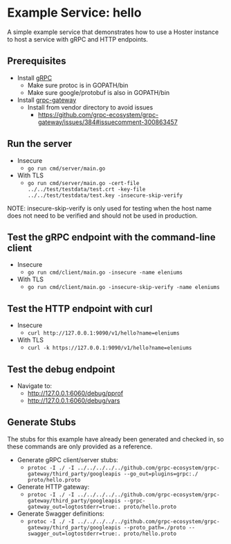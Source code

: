 # Example Service: hello

A simple example service that demonstrates how to use a Hoster instance to host a service with gRPC and HTTP endpoints.

## Prerequisites
- Install [gRPC](https://grpc.io/docs/quickstart/go.html)
    - Make sure protoc is in GOPATH/bin
    - Make sure google/protobuf is also in GOPATH/bin
- Install [grpc-gateway](https://github.com/grpc-ecosystem/grpc-gateway)
    - Install from vendor directory to avoid issues
        - https://github.com/grpc-ecosystem/grpc-gateway/issues/384#issuecomment-300863457

## Run the server
- Insecure
    - `go run cmd/server/main.go`
- With TLS
    - `go run cmd/server/main.go -cert-file ../../test/testdata/test.crt -key-file ../../test/testdata/test.key -insecure-skip-verify`

NOTE: insecure-skip-verify is only used for testing when the host name does not need to be verified and should not be used in production.

## Test the gRPC endpoint with the command-line client
- Insecure
    - `go run cmd/client/main.go -insecure -name eleniums`
- With TLS
    - `go run cmd/client/main.go -insecure-skip-verify -name eleniums`

## Test the HTTP endpoint with curl
- Insecure
    - `curl http://127.0.0.1:9090/v1/hello?name=eleniums`
- With TLS
    - `curl -k https://127.0.0.1:9090/v1/hello?name=eleniums`

## Test the debug endpoint
- Navigate to:
    - http://127.0.0.1:6060/debug/pprof
    - http://127.0.0.1:6060/debug/vars

## Generate Stubs

The stubs for this example have already been generated and checked in, so these commands are only provided as a reference.

- Generate gRPC client/server stubs:
    - `protoc -I ./ -I ../../../../../github.com/grpc-ecosystem/grpc-gateway/third_party/googleapis --go_out=plugins=grpc:./ proto/hello.proto`
- Generate HTTP gateway:
    - `protoc -I ./ -I ../../../../../github.com/grpc-ecosystem/grpc-gateway/third_party/googleapis --grpc-gateway_out=logtostderr=true:. proto/hello.proto`
- Generate Swagger definitions:
    - `protoc -I ./ -I ../../../../../github.com/grpc-ecosystem/grpc-gateway/third_party/googleapis --proto_path=./proto --swagger_out=logtostderr=true:. proto/hello.proto`
